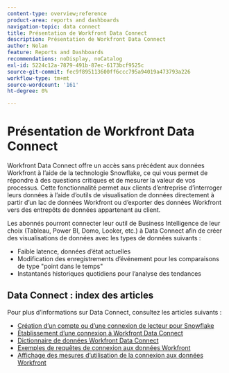 ```yaml
---
content-type: overview;reference
product-area: reports and dashboards
navigation-topic: data connect
title: Présentation de Workfront Data Connect
description: Présentation de Workfront Data Connect
author: Nolan
feature: Reports and Dashboards
recommendations: noDisplay, noCatalog
exl-id: 5224c12a-7879-491b-87ec-6173bcf9525c
source-git-commit: fec9f895113600ff6ccc795a94019a473793a226
workflow-type: tm+mt
source-wordcount: '161'
ht-degree: 0%

---
```


# Présentation de Workfront Data Connect

Workfront Data Connect offre un accès sans précédent aux données Workfront à l’aide de la technologie Snowflake, ce qui vous permet de répondre à des questions critiques et de mesurer la valeur de vos processus. Cette fonctionnalité permet aux clients d’entreprise d’interroger leurs données à l’aide d’outils de visualisation de données directement à partir d’un lac de données Workfront ou d’exporter des données Workfront vers des entrepôts de données appartenant au client.

Les abonnés pourront connecter leur outil de Business Intelligence de leur choix (Tableau, Power BI, Domo, Looker, etc.) à Data Connect afin de créer des visualisations de données avec les types de données suivants :

* Faible latence, données d’état actuelles
* Modification des enregistrements d’événement pour les comparaisons de type &quot;point dans le temps&quot;
* Instantanés historiques quotidiens pour l’analyse des tendances

## Data Connect : index des articles

Pour plus d’informations sur Data Connect, consultez les articles suivants :

* [Création d’un compte ou d’une connexion de lecteur pour Snowflake](/help/quicksilver/reports-and-dashboards/data-lake/create-a-reader-account.md)
* [Établissement d’une connexion à Workfront Data Connect](/help/quicksilver/reports-and-dashboards/data-lake/share-data-externally.md)
* [Dictionnaire de données Workfront Data Connect](/help/quicksilver/reports-and-dashboards/data-lake/data-dictionary.md)
* [Exemples de requêtes de connexion aux données Workfront](/help/quicksilver/reports-and-dashboards/data-lake/basic-query-examples.md)
* [Affichage des mesures d’utilisation de la connexion aux données Workfront](/help/quicksilver/reports-and-dashboards/data-lake/view-usage-metrics.md)
